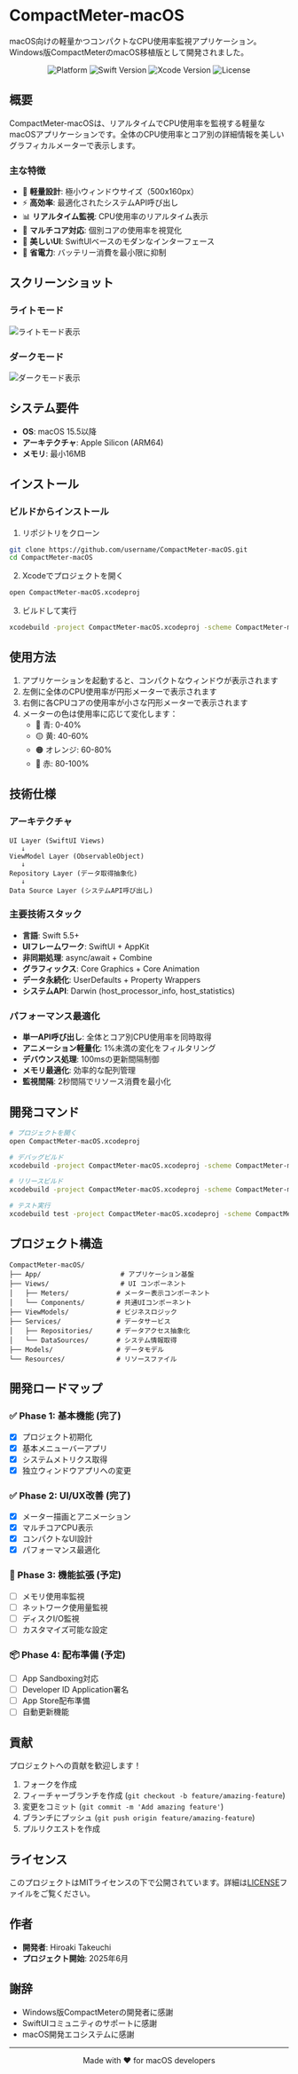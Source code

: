 # CompactMeter-macOS

macOS向けの軽量かつコンパクトなCPU使用率監視アプリケーション。Windows版CompactMeterのmacOS移植版として開発されました。

<p align="center">
  <img src="https://img.shields.io/badge/Platform-macOS%2015.5+-blue.svg" alt="Platform">
  <img src="https://img.shields.io/badge/Swift-5.5+-orange.svg" alt="Swift Version">
  <img src="https://img.shields.io/badge/Xcode-16+-blue.svg" alt="Xcode Version">
  <img src="https://img.shields.io/badge/License-MIT-green.svg" alt="License">
</p>

## 概要

CompactMeter-macOSは、リアルタイムでCPU使用率を監視する軽量なmacOSアプリケーションです。全体のCPU使用率とコア別の詳細情報を美しいグラフィカルメーターで表示します。

### 主な特徴

- 🎯 **軽量設計**: 極小ウィンドウサイズ（500x160px）
- ⚡ **高効率**: 最適化されたシステムAPI呼び出し
- 📊 **リアルタイム監視**: CPU使用率のリアルタイム表示
- 🔄 **マルチコア対応**: 個別コアの使用率を視覚化
- 🎨 **美しいUI**: SwiftUIベースのモダンなインターフェース
- 🔋 **省電力**: バッテリー消費を最小限に抑制

## スクリーンショット

### ライトモード
![ライトモード表示](FILES/ScreenShot1.png)

### ダークモード
![ダークモード表示](FILES/ScreenShot2.png)

## システム要件

- **OS**: macOS 15.5以降
- **アーキテクチャ**: Apple Silicon (ARM64)
- **メモリ**: 最小16MB

## インストール

### ビルドからインストール

1. リポジトリをクローン
```bash
git clone https://github.com/username/CompactMeter-macOS.git
cd CompactMeter-macOS
```

2. Xcodeでプロジェクトを開く
```bash
open CompactMeter-macOS.xcodeproj
```

3. ビルドして実行
```bash
xcodebuild -project CompactMeter-macOS.xcodeproj -scheme CompactMeter-macOS -configuration Release build
```

## 使用方法

1. アプリケーションを起動すると、コンパクトなウィンドウが表示されます
2. 左側に全体のCPU使用率が円形メーターで表示されます
3. 右側に各CPUコアの使用率が小さな円形メーターで表示されます
4. メーターの色は使用率に応じて変化します：
   - 🔵 青: 0-40%
   - 🟡 黄: 40-60%
   - 🟠 オレンジ: 60-80%
   - 🔴 赤: 80-100%

## 技術仕様

### アーキテクチャ

```
UI Layer (SwiftUI Views)
   ↓
ViewModel Layer (ObservableObject)
   ↓
Repository Layer (データ取得抽象化)
   ↓
Data Source Layer (システムAPI呼び出し)
```

### 主要技術スタック

- **言語**: Swift 5.5+
- **UIフレームワーク**: SwiftUI + AppKit
- **非同期処理**: async/await + Combine
- **グラフィックス**: Core Graphics + Core Animation
- **データ永続化**: UserDefaults + Property Wrappers
- **システムAPI**: Darwin (host_processor_info, host_statistics)

### パフォーマンス最適化

- **単一API呼び出し**: 全体とコア別CPU使用率を同時取得
- **アニメーション軽量化**: 1%未満の変化をフィルタリング
- **デバウンス処理**: 100msの更新間隔制御
- **メモリ最適化**: 効率的な配列管理
- **監視間隔**: 2秒間隔でリソース消費を最小化

## 開発コマンド

```bash
# プロジェクトを開く
open CompactMeter-macOS.xcodeproj

# デバッグビルド
xcodebuild -project CompactMeter-macOS.xcodeproj -scheme CompactMeter-macOS -configuration Debug build

# リリースビルド
xcodebuild -project CompactMeter-macOS.xcodeproj -scheme CompactMeter-macOS -configuration Release build

# テスト実行
xcodebuild test -project CompactMeter-macOS.xcodeproj -scheme CompactMeter-macOS
```

## プロジェクト構造

```
CompactMeter-macOS/
├── App/                    # アプリケーション基盤
├── Views/                  # UI コンポーネント
│   ├── Meters/            # メーター表示コンポーネント
│   └── Components/        # 共通UIコンポーネント
├── ViewModels/            # ビジネスロジック
├── Services/              # データサービス
│   ├── Repositories/      # データアクセス抽象化
│   └── DataSources/       # システム情報取得
├── Models/                # データモデル
└── Resources/             # リソースファイル
```

## 開発ロードマップ

### ✅ Phase 1: 基本機能 (完了)
- [x] プロジェクト初期化
- [x] 基本メニューバーアプリ
- [x] システムメトリクス取得
- [x] 独立ウィンドウアプリへの変更

### ✅ Phase 2: UI/UX改善 (完了)
- [x] メーター描画とアニメーション
- [x] マルチコアCPU表示
- [x] コンパクトなUI設計
- [x] パフォーマンス最適化

### 🚧 Phase 3: 機能拡張 (予定)
- [ ] メモリ使用率監視
- [ ] ネットワーク使用量監視
- [ ] ディスクI/O監視
- [ ] カスタマイズ可能な設定

### 📦 Phase 4: 配布準備 (予定)
- [ ] App Sandboxing対応
- [ ] Developer ID Application署名
- [ ] App Store配布準備
- [ ] 自動更新機能

## 貢献

プロジェクトへの貢献を歓迎します！

1. フォークを作成
2. フィーチャーブランチを作成 (`git checkout -b feature/amazing-feature`)
3. 変更をコミット (`git commit -m 'Add amazing feature'`)
4. ブランチにプッシュ (`git push origin feature/amazing-feature`)
5. プルリクエストを作成

## ライセンス

このプロジェクトはMITライセンスの下で公開されています。詳細は[LICENSE](LICENSE)ファイルをご覧ください。

## 作者

- **開発者**: Hiroaki Takeuchi
- **プロジェクト開始**: 2025年6月

## 謝辞

- Windows版CompactMeterの開発者に感謝
- SwiftUIコミュニティのサポートに感謝
- macOS開発エコシステムに感謝

---

<p align="center">
Made with ❤️ for macOS developers
</p>